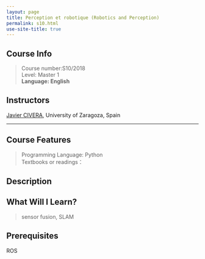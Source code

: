 ```yaml
---
layout: page
title: Perception et robotique (Robotics and Perception)
permalink: s10.html
use-site-title: true
---
```


## Course Info
> Course number:S10/2018<br/>
Level: Master 1<br/>
**Language: English**

## Instructors

[Javier CIVERA](http://webdiis.unizar.es/~jcivera/), University of Zaragoza, Spain

---

## Course Features
> Programming Language: Python<br/>
Textbooks or readings：

## Description

## What Will I Learn?

> sensor fusion, SLAM

## Prerequisites

ROS